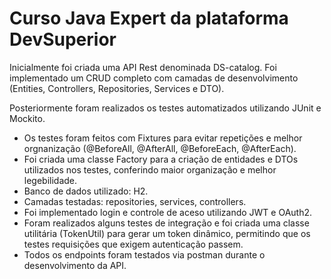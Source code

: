 # Curso Java Expert da plataforma DevSuperior #

Inicialmente foi criada uma API Rest denominada DS-catalog. Foi implementado um CRUD completo com camadas de desenvolvimento (Entities, Controllers, Repositories, Services e DTO). 

Posteriormente foram realizados os testes automatizados utilizando JUnit e Mockito.
- Os testes foram feitos com Fixtures para evitar repetições e melhor orgnanização (@BeforeAll, @AfterAll, @BeforeEach, @AfterEach).
- Foi criada uma classe Factory para a criação de entidades e DTOs utilizados nos testes, conferindo maior organização e melhor legebilidade.
- Banco de dados utilizado: H2.
- Camadas testadas: repositories, services, controllers.
- Foi implementado login e controle de aceso utilizando JWT e OAuth2. 
- Foram realizados alguns testes de integração e foi criada uma classe utilitária (TokenUtil) para gerar um token dinâmico, permitindo que os testes requisições que exigem autenticação passem.
- Todos os endpoints foram testados via postman durante o desenvolvimento da API.

